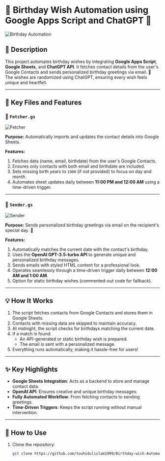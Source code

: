 # 🎉 Birthday Wish Automation using Google Apps Script and ChatGPT 🎂

![Birthday Automation](https://github.com/touhidulislam1999/Birthday-wish-Automation-using-Google-Apps-Script-and-Chatgpt/assets/97190512/480b13cb-6a9d-4c31-9fd9-91553be8fa1c)

## 📜 **Description**
This project automates birthday wishes by integrating **Google Apps Script**, **Google Sheets**, and **ChatGPT API**. It fetches contact details from the user's Google Contacts and sends personalized birthday greetings via email. 🎁 The wishes are randomized using ChatGPT, ensuring every wish feels unique and heartfelt.

---

## 📂 **Key Files and Features**

### 📜 **`Fetcher.gs`**  
![Fetcher](https://github.com/touhidulislam1999/Birthday-wish-Automation-using-Google-Apps-Script-and-Chatgpt/assets/97190512/eef9cdb9-9127-4b41-9262-2310b3eb8e0c)

**Purpose:** Automatically imports and updates the contact details into Google Sheets.

**Features:**
1. Fetches data (name, email, birthdate) from the user's Google Contacts.
2. Ensures only contacts with both email and birthdate are included.
3. Sets missing birth years to `1900` (if not provided) to focus on day and month.
4. Automates sheet updates daily between **11:00 PM and 12:00 AM** using a time-driven trigger.

---

### 📜 **`Sender.gs`**  
![Sender](https://github.com/touhidulislam1999/Birthday-wish-Automation-using-Google-Apps-Script-and-Chatgpt/assets/97190512/a14014a4-4265-4faf-a683-60e9ba1dda64)

**Purpose:** Sends personalized birthday greetings via email on the recipient's special day. 🎈

**Features:**
1. Automatically matches the current date with the contact's birthday.
2. Uses the **OpenAI GPT-3.5-turbo API** to generate unique and personalized birthday messages.
3. Sends emails with styled HTML content for a professional look.
4. Operates seamlessly through a time-driven trigger daily between **12:00 AM and 1:00 AM**.
5. Option for static birthday wishes (commented-out code for fallback).

---

## 💡 **How It Works**
1. The script fetches contacts from Google Contacts and stores them in Google Sheets.
2. Contacts with missing data are skipped to maintain accuracy.
3. At midnight, the script checks for birthdays matching the current date.
4. If a match is found:
   - An API-generated or static birthday wish is prepared.
   - The email is sent with a personalized message.
5. Everything runs automatically, making it hassle-free for users!

---

## ✨ **Key Highlights**
- **Google Sheets Integration**: Acts as a backend to store and manage contact data.
- **OpenAI API**: Ensures creative and unique birthday messages.
- **Fully Automated Workflow**: From fetching contacts to sending greetings.
- **Time-Driven Triggers**: Keeps the script running without manual intervention.

---

## 🎯 **How to Use**
1. Clone the repository:
   ```bash
   git clone https://github.com/touhidulislam1999/Birthday-wish-Automation-using-Google-Apps-Script-and-Chatgpt.git
